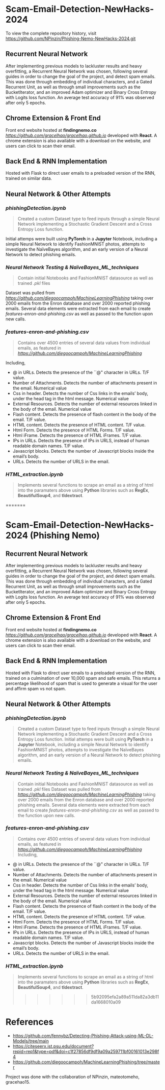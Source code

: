 # Scam-Email-Detection-NewHacks-2024

To view the complete repository history, visit https://github.com/NPinzin/Phishing-Nemo-NewHacks-2024.git 

## Recurrent Neural Network
After implementing previous models to lackluster results and heavy overfitting, a Recurrent Neural Network was chosen, following several guides in order to change the goal of the project, and detect spam emails. This was done through embedding of individual characters, and a Gated Recurrent Unit, as well as through small improvements such as the BucketIterator, and an improved Adam optimizer and Binary Cross Entropy with Logits loss function. An average test accuracy of 91% was observed after only 5 epochs.

## Chrome Extension & Front End
Front end website hosted at **findingnemo.co** *https://github.com/gracelhao/gracelhao.github.io* developed with **React**. A chrome extension is also available with a download on the website, and users can click to scan their email.

## Back End & RNN Implementation
Hosted with Flask to direct user emails to a preloaded version of the RNN, trained on similar data.


## Neural Network & Other Attempts
### *phishingDetection.ipynb*
> Created a custom Dataset type to feed inputs through a simple Neural Network implementing a Stochastic Gradient Descent and a Cross Entropy Loss function.

Initial attemps were built using **PyTorch** in a **Jupyter** Notebook, including a simple Neural Network to identify FashionMNIST photos, attempts to investigate the NaïveBayes algorithm, and an early version of a Neural Network to detect phishing emails.
### *Neural Network Testing & NaïveBayes_ML_techniques*
> Contain initial Notebooks and FashionMNIST datasource as well as trained *.pkl* files

Dataset was pulled from *https://github.com/diegoocampoh/MachineLearningPhishing* taking over 2000 emails from the Enron database and over 2000 reported phishing emails.
Several data elements were extracted from each email to create *features-enron-and-phishing.csv* as well as passed to the function upon new calls.

### *features-enron-and-phishing.csv*
> Contains over 4500 entries of several data values from individual emails, as featured in *https://github.com/diegoocampoh/MachineLearningPhishing*

Including,
- @ in URLs. Detects the presence of the ``@" character in URLs. T/F value.
- Number of Attachments. Detects the number of attachments present in the email. Numerical value
- Css in header. Detects the number of Css links in the emails’ body, under the head tag in the html message. Numerical value
- External Resources. Detects the number of external resources linked in the body of the email. Numerical value
- Flash content. Detects the presence of flash content in the body of the email. T/F value.
- HTML content. Detects the presence of HTML content. T/F value.
- Html Form. Detects the presence of HTML Forms. T/F value.
- Html iFrame. Detects the presence of HTML iFrames. T/F value.
- IPs in URLs. Detects the presence of IPs in URLS, instead of human readable domain names. T/F value.
- Javascript blocks. Detects the number of Javascript blocks inside the email’s body.
- URLs. Detects the number of URLS in the email.

### *HTML_extraction.ipynb*
> Implements several functions to scrape an email as a string of html into the paramaters above using **Python** libraries such as **RegEx**, **BeautifulSoup4**, and **tldextract**.


=======
# Scam-Email-Detection-NewHacks-2024 (Phishing Nemo)

## Recurrent Neural Network
After implementing previous models to lackluster results and heavy overfitting, a Recurrent Neural Network was chosen, following several guides in order to change the goal of the project, and detect spam emails. This was done through embedding of individual characters, and a Gated Recurrent Unit, as well as through small improvements such as the BucketIterator, and an improved Adam optimizer and Binary Cross Entropy with Logits loss function. An average test accuracy of 91% was observed after only 5 epochs.

## Chrome Extension & Front End
Front end website hosted at **findingnemo.co** *https://github.com/gracelhao/gracelhao.github.io* developed with **React**. A chrome extension is also available with a download on the website, and users can click to scan their email.

## Back End & RNN Implementation
Hosted with Flask to direct user emails to a preloaded version of the RNN, trained on a culmination of over 10,000 spam and safe emails. This returns a percentage likelihood of spam that is used to generate a visual for the user and affirm spam vs not spam.


## Neural Network & Other Attempts
### *phishingDetection.ipynb*
> Created a custom Dataset type to feed inputs through a simple Neural Network implementing a Stochastic Gradient Descent and a Cross Entropy Loss function.
Initial attemps were built using **PyTorch** in a **Jupyter** Notebook, including a simple Neural Network to identify FashionMNIST photos, attempts to investigate the NaïveBayes algorithm, and an early version of a Neural Network to detect phishing emails.
### *Neural Network Testing & NaïveBayes_ML_techniques*
> Contain initial Notebooks and FashionMNIST datasource as well as trained *.pkl* files
Dataset was pulled from *https://github.com/diegoocampoh/MachineLearningPhishing* taking over 2000 emails from the Enron database and over 2000 reported phishing emails.
Several data elements were extracted from each email to create *features-enron-and-phishing.csv* as well as passed to the function upon new calls.

### *features-enron-and-phishing.csv*
> Contains over 4500 entries of several data values from individual emails, as featured in *https://github.com/diegoocampoh/MachineLearningPhishing*
Including,
- @ in URLs. Detects the presence of the ``@" character in URLs. T/F value.
- Number of Attachments. Detects the number of attachments present in the email. Numerical value
- Css in header. Detects the number of Css links in the emails’ body, under the head tag in the html message. Numerical value
- External Resources. Detects the number of external resources linked in the body of the email. Numerical value
- Flash content. Detects the presence of flash content in the body of the email. T/F value.
- HTML content. Detects the presence of HTML content. T/F value.
- Html Form. Detects the presence of HTML Forms. T/F value.
- Html iFrame. Detects the presence of HTML iFrames. T/F value.
- IPs in URLs. Detects the presence of IPs in URLS, instead of human readable domain names. T/F value.
- Javascript blocks. Detects the number of Javascript blocks inside the email’s body.
- URLs. Detects the number of URLS in the email.

### *HTML_extraction.ipynb*
> Implements several functions to scrape an email as a string of html into the paramaters above using **Python** libraries such as **RegEx**, **BeautifulSoup4**, and **tldextract**.
>>>>>>> 5b92095efa2a89a511da82a3db11da1668010a09


# References
- https://github.com/fennybz/Detecting-Phishing-Attack-using-ML-DL-Models/tree/main
- https://citeseerx.ist.psu.edu/document?repid=rep1&type=pdf&doi=c1f27856df9df9a09a259711bf00161013e298f4
- https://github.com/diegoocampoh/MachineLearningPhishing/tree/master

Project was done with the collaboration of NPinzin, mateotomeho, gracehao15.
